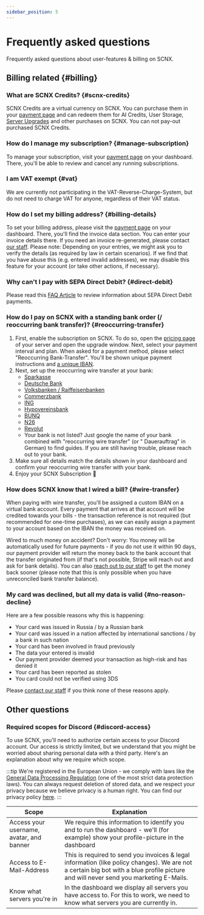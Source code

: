```yaml
---
sidebar_position: 5
---
```


# Frequently asked questions

Frequently asked questions about user-features & billing on SCNX.

## Billing related {#billing}

### What are SCNX Credits? {#scnx-credits}

SCNX Credits are a virtual currency on SCNX. You can purchase them in
your [payment page](https://scnx.app/user/payments) and can redeem them for AI Credits, User
Storage, [Server Upgrades](./../guilds/plans#upgrade) and other purchases on SCNX. You can not pay-out purchased SCNX
Credits.

### How do I manage my subscription? {#manage-subscription}

To manage your subscription, visit your [payment page](https://scnx.app/user/payments) on your dashboard. There, you'll
be able to review and cancel any running subscriptions.

### I am VAT exempt {#vat}

We are currently not participating in the VAT-Reverse-Charge-System, but do not need to charge VAT for anyone,
regardless of their VAT status.

### How do I set my billing address? {#billing-details}

To set your billing address, please visit the [payment page](https://scnx.app/user/payments) on your dashboard. There,
you'll find the invoice data section. You can enter your invoice details there. If you need an invoice re-generated,
please contact [our staff](https://scnx.app/help).
Please note: Depending on your entries, we might ask you to verify the details (as required by law in certain
scenarios). If we find that you have abuse this (e.g. entered invalid addresses), we may disable this feature for your
account (or take other actions, if necessary).

### Why can't I pay with SEPA Direct Debit? {#direct-debit}

Please read this [FAQ Article](https://faq.scnx.app/sepa-lastschrift/) to review information about SEPA Direct Debit
payments.

### How do I pay on SCNX with a standing bank order (/ reoccurring bank transfer)? {#reoccurring-transfer}

1. First, enable the subscription on SCNX. To do so, open
   the [pricing page](https://scnx.app/glink?page=pricing?showUpgradeModal=true) of your server and open the upgrade
   window. Next, select your payment interval and plan. When asked for a payment method, please select "Reoccurring
   Bank-Transfer". You'll be shown unique payment instructions and [a unique IBAN](#wire-transfer).
2. Next, set up the reoccurring wire transfer at your bank:
   * [Sparkasse](https://www.sparkasse.de/pk/ratgeber/finanzglossar/dauerauftrag.html)
   * [Deutsche Bank](https://www.deutsche-bank.de/pk/shared/trxm/help-de/konten/konten-dauerauftraege.html)
   * [Volksbanken / Raiffeisenbanken](https://www.vr.de/privatkunden/unsere-produkte/was-ist-ein-girokonto/online-banking/dauerauftrag-einrichten-oder-aendern.html)
   * [Commerzbank](https://service.commerzbank.de/wie-richte-ich-einen-dauerauftrag-ein)
   * [ING](https://www.ing.de/hilfe/banking/)
   * [Hypovereinsbank](https://www.hypovereinsbank.de/hvb/kontaktwege/dauerauftrag)
   * [BUNQ](https://together.bunq.com/d/84-schedule-a-payment)
   * [N26](https://support.n26.com/de-de/zahlungen-ueberweisungen-und-abhebungen/lastschriften-und-dauerauftrage/wie-erstelle-und-verwalte-ich-dauerauftrage)
   * [Revolut](https://help.revolut.com/de-LU/help/receiving-payments/sending-money-to-an-external-bank-account/how-to-schedule-recurring-payments/business/)
   * Your bank is not listed? Just google the name of your bank combined with "reoccurring wire transfer" (or "
     Dauerauftrag" in German) to find guides. If you are still having trouble, please reach out to your bank.
3. Make sure all details match the details shown in your dashboard and confirm your reoccurring wire transfer with your
   bank.
4. Enjoy your SCNX Subscription 🚀

### How does SCNX know that I wired a bill? {#wire-transfer}

When paying with wire transfer, you'll be assigned a custom IBAN on a virtual bank account. Every payment that arrives
at that account will be credited towards your bills - the transaction reference is not required (but recommended for
one-time purchases), as we can easily assign a payment to your account based on the IBAN the money was received on.

Wired to much money on accident? Don't worry: You money will be automatically used for future payments - if you do not
use it within 90 days, our payment provider will return the money back to the bank account that the transfer originated
from (if that's not possible, Stripe will reach out and ask for bank details). You can
also [reach out to our staff](https://scnx.app/help) to get the money back sooner (please note that this is only
possible when you have unreconciled bank transfer balance).

### My card was declined, but all my data is valid {#no-reason-decline}

Here are a few possible reasons why this is happening:

* Your card was issued in Russia / by a Russian bank
* Your card was issued in a nation affected by international sanctions / by a bank in such nation
* Your card has been involved in fraud previously
* The data your entered is invalid
* Our payment provider deemed your transaction as high-risk and has denied it
* Your card has been reported as stolen
* You card could not be verified using 3DS

Please [contact our staff](https://scnx.app/help) if you think none of these reasons apply.

## Other questions

### Required scopes for Discord {#discord-access}

To use SCNX, you'll need to authorize certain access to your Discord account. Our access is strictly limited, but we
understand that you might be worried about sharing personal data with a third party. Here's an explanation about why we
require which scope.

:::tip
We're registered in the European Union - we comply with laws like
the [General Data Processing Regulation](https://gdpr-info.eu/) (one of the most strict data protection laws). You can
always request deletion of stored data, and we respect your privacy because we believe privacy is a human right. You can
find our privacy policy [here](https://scootkit.net/privacy).
:::

| Scope                                    | Explanation                                                                                                                                                                          |
|------------------------------------------|--------------------------------------------------------------------------------------------------------------------------------------------------------------------------------------|
| Access your username, avatar, and banner | We require this information to identify you and to run the dashboard - we'll (for example) show your profile-picture in the dashboard                                                |                                                                                                                                                         |
| Access to E-Mail-Address                 | This is required to send you invoices & legal information (like policy changes). We are not a certain big bot with a blue profile picture and will never send you marketing E-Mails. |
| Know what servers you're in              | In the dashboard we display all servers you have access to. For this to work, we need to know what servers you are currently in.                                                     |
